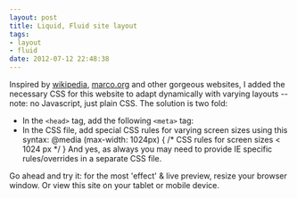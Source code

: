 ```yaml
---
layout: post
title: Liquid, Fluid site layout
tags: 
- layout
- fluid
date: 2012-07-12 22:48:38
---
```


Inspired by [wikipedia](http://en.wikipedia.org), [marco.org](http://www.marco.org) and other gorgeous websites, I added the necessary CSS for this website to adapt dynamically with varying layouts -- note: no Javascript, just plain CSS. The solution is two fold:

- In the `<head>` tag, add the following `<meta>` tag:
      <meta name="viewport" content="width=device-width" />
- In the CSS file, add special CSS rules for varying screen sizes using this syntax:
      @media (max-width: 1024px) { 
        /* CSS rules for screen sizes < 1024 px */
      }
  And yes, as always you may need to provide IE specific rules/overrides in a separate CSS file.

Go ahead and try it: for the most 'effect' & live preview, resize your browser window. Or view this site on your tablet or mobile device.
